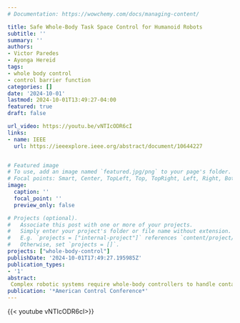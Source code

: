 ```yaml
---
# Documentation: https://wowchemy.com/docs/managing-content/

title: Safe Whole-Body Task Space Control for Humanoid Robots
subtitle: ''
summary: ''
authors:
- Victor Paredes
- Ayonga Hereid
tags: 
- whole body control
- control barrier function
categories: []
date: '2024-10-01'
lastmod: 2024-10-01T13:49:27-04:00
featured: true
draft: false

url_video: https://youtu.be/vNTIcODR6cI
links:
- name: IEEE
  url: https://ieeexplore.ieee.org/abstract/document/10644227


# Featured image
# To use, add an image named `featured.jpg/png` to your page's folder.
# Focal points: Smart, Center, TopLeft, Top, TopRight, Left, Right, BottomLeft, Bottom, BottomRight.
image:
  caption: ''
  focal_point: ''
  preview_only: false

# Projects (optional).
#   Associate this post with one or more of your projects.
#   Simply enter your project's folder or file name without extension.
#   E.g. `projects = ["internal-project"]` references `content/project/deep-learning/index.md`.
#   Otherwise, set `projects = []`.
projects: ["whole-body-control"]
publishDate: '2024-10-01T17:49:27.195985Z'
publication_types:
- '1'
abstract: 
 Complex robotic systems require whole-body controllers to handle contact interactions, handle closed kinematic chains, and track task-space control objectives. However, for many applications, safety-critical controllers are essential to steer away from undesired robot configurations and prevent unsafe behaviors. A prime example is legged robotics, where we can have tasks such as balance control, regulation of torso orientation, and, most importantly, walking. As the coordination of multi-body systems is non-trivial, following a combination of those tasks might lead to configurations that are deemed dangerous, such as stepping on its support foot during walking, leaning the torso excessively, or producing excessive centroidal momentum, resulting in non-human-like walking. To address these challenges, we propose a formulation of an inverse dynamics control enhanced with control barrier functions that allow general higher-order relative degree safe sets for robotic systems with numerous degrees of freedom. Our approach utilizes a quadratic program that respects closed kinematic chains, minimizes the control objectives, and imposes desired constraints on the Zero Moment Point, friction cone, and torque. More importantly, it also ensures the forward invariance of a general user-defined high Relative-Degree safety set. We demonstrate the effectiveness of our method by applying it to the 3D biped robot Digit, both in simulation and with hardware experiments.
publication: '*American Control Conference*'
---
```


{{< youtube vNTIcODR6cI>}}